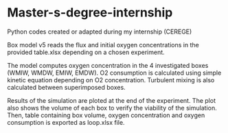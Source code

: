 # Master-s-degree-internship
Python codes created or adapted during my internship (CEREGE)

Box model v5 reads the flux and initial oxygen concentrations in the provided table.xlsx depending on a chosen experiment. 

The model computes oxygen concentration in the 4 investigated boxes (WMIW, WMDW, EMIW, EMDW). O2 consumption is calculated using simple kinetic equation depending on O2 concentration.
Turbulent mixing is also calculated between superimposed boxes. 

Results of the simulation are ploted at the end of the experiment. The plot also shows the volume of each box to verify the viability of the simulation.
Then, table containing box volume, oxygen concentration and oxygen consumption is exported as loop.xlsx file.
